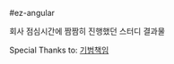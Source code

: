 #ez-angular

회사 점심시간에 짬짬히 진행했던 스터디 결과물

Special Thanks to: [기범책임](https://daseintheworld.github.io/blog.study/)